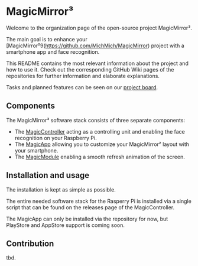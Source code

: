 # MagicMirror³

Welcome to the organization page of the open-source project MagicMirror³.

The main goal is to enhance your [MagicMirror²9(https://github.com/MichMich/MagicMirror) project with a smartphone app and face recognition.

This README contains the most relevant information about the project and how to use it. Check out the corresponding GitHub Wiki pages of the repositories for further information and elaborate explanations.

Tasks and planned features can be seen on our [project board](https://github.com/orgs/MagicMirror-3/projects/1).

## Components
The MagicMirror³ software stack consists of three separate components:
- The [MagicController](https://github.com/MagicMirror-3/MagicController) acting as a controlling unit and enabling the face recognition on your Raspberry Pi.
- The [MagicApp](https://github.com/MagicMirror-3/MagicApp) allowing you to customize your MagicMirror² layout with your smartphone.
- The [MagicModule](https://github.com/MagicMirror-3/MagicModule) enabling a smooth refresh animation of the screen.

## Installation and usage
The installation is kept as simple as possible.

The entire needed software stack for the Rasperry Pi is installed via a single script that can be found on the releases page of the MagicController.

The MagicApp can only be installed via the repository for now, but PlayStore and AppStore support is coming soon.

## Contribution
tbd.
<!--

**Here are some ideas to get you started:**

🙋‍♀️ A short introduction - what is your organization all about?
🌈 Contribution guidelines - how can the community get involved?
👩‍💻 Useful resources - where can the community find your docs? Is there anything else the community should know?
🍿 Fun facts - what does your team eat for breakfast?
🧙 Remember, you can do mighty things with the power of [Markdown](https://docs.github.com/github/writing-on-github/getting-started-with-writing-and-formatting-on-github/basic-writing-and-formatting-syntax)
-->
